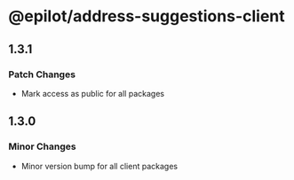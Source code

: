 # @epilot/address-suggestions-client

## 1.3.1

### Patch Changes

- Mark access as public for all packages

## 1.3.0

### Minor Changes

- Minor version bump for all client packages

